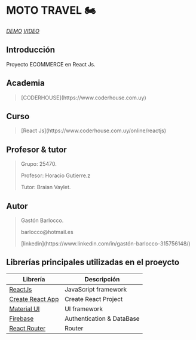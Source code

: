 # MOTO TRAVEL :motorcycle:

*[DEMO](https://mototravelgastonbarlocco.netlify.app)*
*[VIDEO](/)*

## Introducción
Proyecto ECOMMERCE en React Js.


## Academia
> <p>[CODERHOUSE](https://www.coderhouse.com.uy)</p>


## Curso
> <p>[React Js](https://www.coderhouse.com.uy/online/reactjs)</p>


## Profesor & tutor
> <p>Grupo: 25470.</p>
> <p>Profesor: Horacio Gutierre.z</p>
> <p>Tutor: Braian Vaylet.</p> 


## Autor
> <p>Gastón Barlocco.</p>
> <p>barlocco@hotmail.es</p>
><p>[linkedin](https://www.linkedin.com/in/gastón-barlocco-315756148/)</p>


## Librerías principales utilizadas en el proeycto

| Librería                                                         | Descripción               |
| ---------------------------------------------------------------- | ------------------------- |
| [ReactJs](https://es.reactjs.org/)                               | JavaScript framework      |
| [Create React App](https://github.com/facebook/create-react-app) | Create React Project      |
| [Material  UI](https://mui.com)                                  | UI framework              |
| [Firebase](https://firebase.google.com/?hl=es)                   | Authentication & DataBase |
| [React Router](https://reactrouter.com/)                         | Router                    |